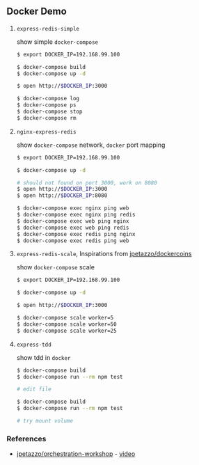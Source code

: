 Docker Demo
------

1. `express-redis-simple`

	show simple `docker-compose`

	```sh
	$ export DOCKER_IP=192.168.99.100

	$ docker-compose build
	$ docker-compose up -d

	$ open http://$DOCKER_IP:3000

	$ docker-compose log
	$ docker-compose ps
	$ docker-compose stop
	$ docker-compose rm
	```

2. `nginx-express-redis`
	
	show `docker-compose` network, `docker` port mapping

	```sh
	$ export DOCKER_IP=192.168.99.100

	$ docker-compose up -d

	# should not found on port 3000, work on 8080
	$ open http://$DOCKER_IP:3000
	$ open http://$DOCKER_IP:8080

	$ docker-compose exec nginx ping web
	$ docker-compose exec nginx ping redis
	$ docker-compose exec web ping nginx
	$ docker-compose exec web ping redis
	$ docker-compose exec redis ping nginx
	$ docker-compose exec redis ping web
	```
	
3. `express-redis-scale`, Inspirations from [jpetazzo/dockercoins](https://github.com/jpetazzo/orchestration-workshop/tree/master/dockercoins)

	show `docker-compose` scale

	```sh
	$ export DOCKER_IP=192.168.99.100

	$ docker-compose up -d

	$ open http://$DOCKER_IP:3000

	$ docker-compose scale worker=5
	$ docker-compose scale worker=50
	$ docker-compose scale worker=25
	```

4. `express-tdd`

	show tdd in `docker`

	```sh
	$ docker-compose build
	$ docker-compose run --rm npm test

	# edit file

	$ docker-compose build
	$ docker-compose run --rm npm test

	# try mount volume
	```

### References
- [jpetazzo/orchestration-workshop](https://github.com/jpetazzo/orchestration-workshop) - [video](https://www.youtube.com/watch?v=qbIvUvwa6As)
